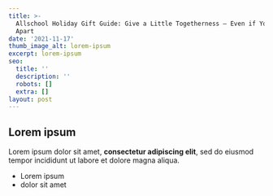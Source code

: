 ```yaml
---
title: >-
  Allschool Holiday Gift Guide: Give a Little Togetherness – Even if You’re
  Apart
date: '2021-11-17'
thumb_image_alt: lorem-ipsum
excerpt: lorem-ipsum
seo:
  title: ''
  description: ''
  robots: []
  extra: []
layout: post
---
```

## Lorem ipsum

Lorem ipsum dolor sit amet, **consectetur adipiscing elit**, sed do eiusmod tempor incididunt ut labore et dolore magna aliqua.

- Lorem ipsum
- dolor sit amet